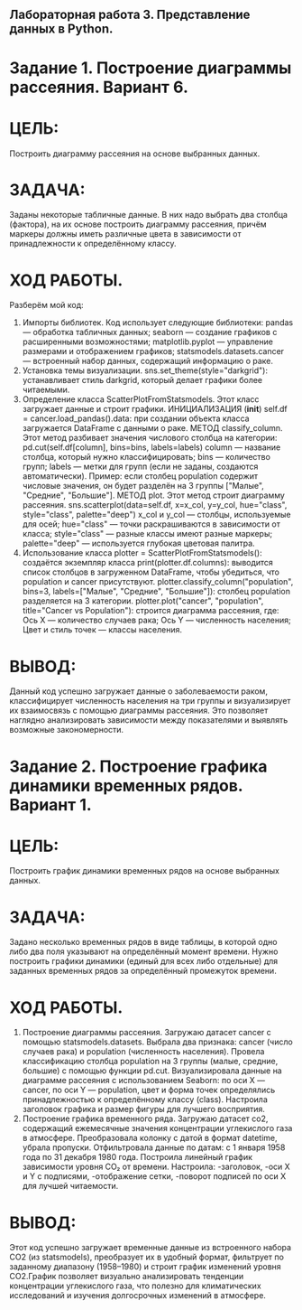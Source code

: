 ## Лабораторная работа 3. Представление данных в Python.
# Задание 1. Построение диаграммы рассеяния. Вариант 6. 
# ЦЕЛЬ: 
Построить диаграмму рассеяния на основе выбранных данных.
# ЗАДАЧА: 
Заданы некоторые табличные данные. В них надо выбрать два столбца (фактора), на их основе построить диаграмму рассеяния, причём маркеры должны иметь различные цвета в зависимости от принадлежности к определённому классу.
# ХОД РАБОТЫ. 
Разберём мой код:
1. Импорты библиотек. Код использует следующие библиотеки:
pandas — обработка табличных данных;
seaborn — создание графиков с расширенными возможностями;
matplotlib.pyplot — управление размерами и отображением графиков;
statsmodels.datasets.cancer — встроенный набор данных, содержащий информацию о раке.
2. Установка темы визуализации.
sns.set_theme(style="darkgrid"): устанавливает стиль darkgrid, который делает графики более читаемыми.
3. Определение класса ScatterPlotFromStatsmodels.
Этот класс загружает данные и строит графики.
ИНИЦИАЛИЗАЦИЯ (__init__)
self.df = cancer.load_pandas().data: при создании объекта класса загружается DataFrame с данными о раке.
МЕТОД classify_column. Этот метод разбивает значения числового столбца на категории:
pd.cut(self.df[column], bins=bins, labels=labels)
column — название столбца, который нужно классифицировать;
bins — количество групп;
labels — метки для групп (если не заданы, создаются автоматически).
Пример: если столбец population содержит числовые значения, он будет разделён на 3 группы ["Малые", "Средние", "Большие"].
МЕТОД plot. Этот метод строит диаграмму рассеяния.
sns.scatterplot(data=self.df, x=x_col, y=y_col, hue="class", style="class", palette="deep")
x_col и y_col — столбцы, используемые для осей;
hue="class" — точки раскрашиваются в зависимости от класса;
style="class" — разные классы имеют разные маркеры;
palette="deep" — используется глубокая цветовая палитра.
4. Использование класса
plotter = ScatterPlotFromStatsmodels(): создаётся экземпляр класса
print(plotter.df.columns): выводится список столбцов в загруженном DataFrame, чтобы убедиться, что population и cancer присутствуют.
plotter.classify_column("population", bins=3, labels=["Малые", "Средние", "Большие"]): столбец population разделяется на 3 категории.
plotter.plot("cancer", "population", title="Cancer vs Population"): cтроится диаграмма рассеяния, где:
Ось X — количество случаев рака;
Ось Y — численность населения;
Цвет и стиль точек — классы населения.
# ВЫВОД: 
Данный код успешно загружает данные о заболеваемости раком, классифицирует численность населения на три группы и визуализирует их взаимосвязь с помощью диаграммы рассеяния. Это позволяет наглядно анализировать зависимости между показателями и выявлять возможные закономерности.

# Задание 2. Построение графика динамики временных рядов. Вариант 1.
# ЦЕЛЬ: 
Построить график динамики временных рядов на основе выбранных данных.
# ЗАДАЧА: 
Задано несколько временных рядов в виде таблицы, в которой одно либо два поля указывают на определённый момент времени. Нужно построить графики динамики (единый для всех либо отдельные) для заданных временных рядов за определённый промежуток времени.
# ХОД РАБОТЫ. 
1. Построение диаграммы рассеяния.
Загружаю датасет cancer с помощью statsmodels.datasets.
Выбрала два признака: cancer (число случаев рака) и population (численность населения).
Провела классификацию столбца population на 3 группы (малые, средние, большие) с помощью функции pd.cut.
Визуализировала данные на диаграмме рассеяния с использованием Seaborn:
по оси X — cancer,
по оси Y — population,
цвет и форма точек определялись принадлежностью к определённому классу (class).
Настроила заголовок графика и размер фигуры для лучшего восприятия.
2. Построение графика временного ряда.
Загружаю датасет co2, содержащий ежемесячные значения концентрации углекислого газа в атмосфере.
Преобразовала колонку с датой в формат datetime, убрала пропуски.
Отфильтровала данные по датам: с 1 января 1958 года по 31 декабря 1980 года.
Построила линейный график зависимости уровня CO₂ от времени.
Настроила:
-заголовок,
-оси X и Y с подписями,
-отображение сетки,
-поворот подписей по оси X для лучшей читаемости.
# ВЫВОД: 
Этот код успешно загружает временные данные из встроенного набора CO2 (из statsmodels), преобразует их в удобный формат, фильтрует по заданному диапазону (1958–1980) и строит график изменений уровня CO2.График позволяет визуально анализировать тенденции концентрации углекислого газа, что полезно для климатических исследований и изучения долгосрочных изменений в атмосфере.
